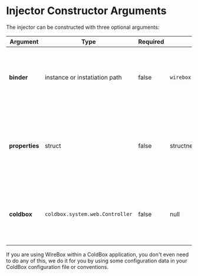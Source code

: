 # Injector Constructor Arguments

The injector can be constructed with three optional arguments:

| Argument | Type | Required | Default | Description |
| --- | --- | --- | --- | --- |
| **binder** | instance or instatiation path | false | `wirebox.system.ioc.config.DefaultBinder` | The binder instance or instantiation path to be used to configure this WireBox injector with |
| **properties** | struct | false | structnew\(\) | A structure of name value pairs usually used for configuration data that will be passed to the binder for usage in configuration. |
| **coldbox** | `coldbox.system.web.Controller` | false | null | A reference to the ColdBox application context you will be linking the Injector to. |

If you are using WireBox within a ColdBox application, you don't even need to do any of this, we do it for you by using some configuration data in your ColdBox configuration file or conventions.

